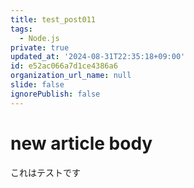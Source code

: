 ```yaml
---
title: test_post011
tags:
  - Node.js
private: true
updated_at: '2024-08-31T22:35:18+09:00'
id: e52ac066a7d1ce4386a6
organization_url_name: null
slide: false
ignorePublish: false
---
```

# new article body
これはテストです
